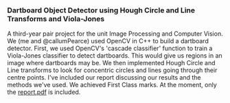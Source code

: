 ### Dartboard Object Detector using Hough Circle and Line Transforms and Viola-Jones

A third-year pair project for the unit Image Processing and Computer Vision. We (me and @callumPearce) used OpenCV in C++ to build a dartboard detector. First, we used OpenCV's 'cascade classifier' function to train a Viola-Jones classifier to detect dartboards. This would give us regions in an image where dartboards may be. We then implemented Hough Circle and Line transforms to look for concentric circles and lines going through their centre points. I've included our report discussing our results and the methods we've used. We achieved First Class marks. At the moment, only the [report.pdf](report.pdf) is included.
